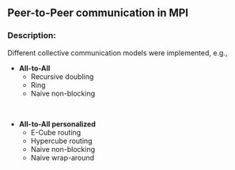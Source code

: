 ## Peer-to-Peer communication in MPI 


### Description:
Different collective communication models were implemented, e.g.,

+ **All-to-All**
    + Recursive doubling 
    + Ring 
    + Naive non-blocking 

&nbsp;
+ **All-to-All personalized**
    + E-Cube routing 
    + Hypercube routing 
    + Naive non-blocking
    + Naive wrap-around 


